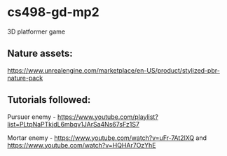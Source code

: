 # cs498-gd-mp2
3D platformer game

## Nature assets:
https://www.unrealengine.com/marketplace/en-US/product/stylized-pbr-nature-pack


## Tutorials followed: 
Pursuer enemy - https://www.youtube.com/playlist?list=PLtpNaPTkjdL6mbqv1JArSa4Ns67sFz1S7

Mortar enemy - https://www.youtube.com/watch?v=uFr-7At2lXQ and https://www.youtube.com/watch?v=HQHAr7OzYhE
